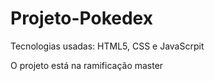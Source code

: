 # Projeto-Pokedex

Tecnologias usadas: HTML5, CSS e JavaScrpit

O projeto está na ramificação master
